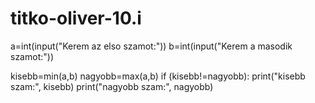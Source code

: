 # titko-oliver-10.i

a=int(input("Kerem az elso szamot:"))
b=int(input("Kerem a masodik szamot:"))

kisebb=min(a,b)
nagyobb=max(a,b)
if (kisebb!=nagyobb):
    print("kisebb szam:", kisebb)
    print("nagyobb szam:", nagyobb)
    
